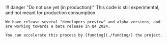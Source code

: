 !!! danger "Do not use yet (in production)!"
    This code is still experimental, and not meant for production consumption.

    We have release several "developers preview" and alpha versions, and are working towards a beta release in Q4 2024.

    You can accelerate this process by [funding](./funding/) the project.

